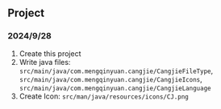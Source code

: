 ## Project ##

### 2024/9/28 ###

1. Create this project
2. Write java files:
`src/main/java/com.mengqinyuan.cangjie/CangjieFileType`,
`src/main/java/com.mengqinyuan.cangjie/CangjieIcons`,
`src/main/java/com.mengqinyuan.cangjie/CangjieLanguage`
3. Create Icon:
`src/man/java/resources/icons/CJ.png`

